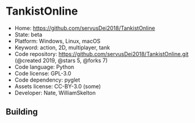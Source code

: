 # TankistOnline

- Home: https://github.com/servusDei2018/TankistOnline
- State: beta
- Platform: Windows, Linux, macOS
- Keyword: action, 2D, multiplayer, tank
- Code repository: https://github.com/servusDei2018/TankistOnline.git (@created 2019, @stars 5, @forks 7)
- Code language: Python
- Code license: GPL-3.0
- Code dependency: pyglet
- Assets license: CC-BY-3.0 (some)
- Developer: Nate, WilliamSkelton

## Building
